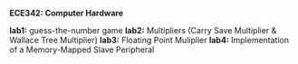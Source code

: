**ECE342: Computer Hardware**

**lab1:** guess-the-number game
**lab2:** Multipliers (Carry Save Multiplier & Wallace Tree Multiplier)
**lab3:** Floating Point Muliplier
**lab4:** Implementation of a Memory-Mapped Slave Peripheral
